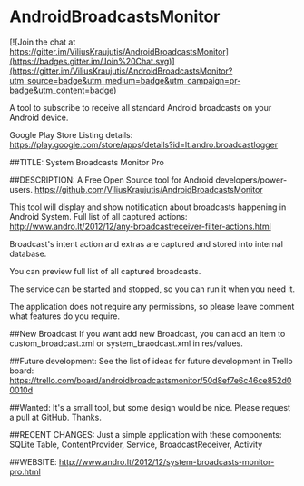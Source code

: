 AndroidBroadcastsMonitor
========================

[![Join the chat at https://gitter.im/ViliusKraujutis/AndroidBroadcastsMonitor](https://badges.gitter.im/Join%20Chat.svg)](https://gitter.im/ViliusKraujutis/AndroidBroadcastsMonitor?utm_source=badge&utm_medium=badge&utm_campaign=pr-badge&utm_content=badge)

A tool to subscribe to receive all standard Android broadcasts on your Android device.


Google Play Store Listing details:
https://play.google.com/store/apps/details?id=lt.andro.broadcastlogger

##TITLE:
System Broadcasts Monitor Pro

##DESCRIPTION:
A Free Open Source tool for Android developers/power-users.
https://github.com/ViliusKraujutis/AndroidBroadcastsMonitor

This tool will display and show notification about broadcasts happening in Android System.
Full list of all captured actions: http://www.andro.lt/2012/12/any-broadcastreceiver-filter-actions.html

Broadcast's intent action and extras are captured and stored into internal database.

You can preview full list of all captured broadcasts.

The service can be started and stopped, so you can run it when you need it.

The application does not require any permissions, so please leave comment what features do you require.

##New Broadcast
If you want add new Broadcast, you can add an item to custom_broadcast.xml or system_braodcast.xml in res/values.

##Future development:
See the list of ideas for future development in Trello board:
https://trello.com/board/androidbroadcastsmonitor/50d8ef7e6c46ce852d00010d

##Wanted:
It's a small tool, but some design would be nice. Please request a pull at GitHub. Thanks.


##RECENT CHANGES:
Just a simple application with these components:
SQLite Table, 
ContentProvider, 
Service, 
BroadcastReceiver, 
Activity


##WEBSITE:
http://www.andro.lt/2012/12/system-broadcasts-monitor-pro.html